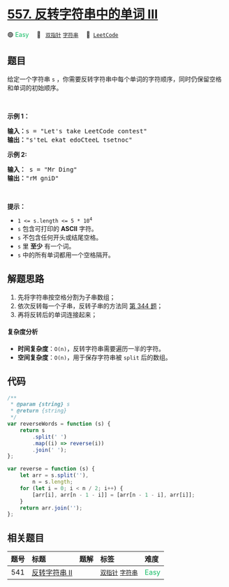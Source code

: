 # [557. 反转字符串中的单词 III](https://leetcode.com/problems/reverse-words-in-a-string-iii)

🟢 <font color=#15bd66>Easy</font>&emsp; 🔖&ensp; [`双指针`](/tag/two-pointers.md) [`字符串`](/tag/string.md)&emsp; 🔗&ensp;[`LeetCode`](https://leetcode.com/problems/reverse-words-in-a-string-iii)

## 题目

<p>给定一个字符串<meta charset="UTF-8" />&nbsp;<code>s</code>&nbsp;，你需要反转字符串中每个单词的字符顺序，同时仍保留空格和单词的初始顺序。</p>

<p>&nbsp;</p>

<p><strong>示例 1：</strong></p>

<pre>
<strong>输入：</strong>s = "Let's take LeetCode contest"
<strong>输出：</strong>"s'teL ekat edoCteeL tsetnoc"
</pre>

<p><strong>示例 2:</strong></p>

<pre>
<strong>输入：</strong> s = "Mr Ding"
<strong>输出：</strong>"rM gniD"
</pre>

<p>&nbsp;</p>

<p><strong><strong><strong><strong>提示：</strong></strong></strong></strong></p>

<ul>
	<li><code>1 &lt;= s.length &lt;= 5 * 10<sup>4</sup></code></li>
	<li><meta charset="UTF-8" /><code>s</code>&nbsp;包含可打印的 <strong>ASCII</strong> 字符。</li>
	<li><meta charset="UTF-8" /><code>s</code>&nbsp;不包含任何开头或结尾空格。</li>
	<li><meta charset="UTF-8" /><code>s</code>&nbsp;里 <strong>至少</strong> 有一个词。</li>
	<li><meta charset="UTF-8" /><code>s</code>&nbsp;中的所有单词都用一个空格隔开。</li>
</ul>


## 解题思路

1. 先将字符串按空格分割为子串数组；
2. 依次反转每一个子串，反转子串的方法同 [第 344 题](./0344.md)；
3. 再将反转后的单词连接起来；

#### 复杂度分析

- **时间复杂度**：`O(n)`，反转字符串需要遍历一半的字符。
- **空间复杂度**：`O(n)`，用于保存字符串被 `split` 后的数组。

## 代码

```javascript
/**
 * @param {string} s
 * @return {string}
 */
var reverseWords = function (s) {
	return s
		.split(' ')
		.map((i) => reverse(i))
		.join(' ');
};

var reverse = function (s) {
	let arr = s.split(''),
		n = s.length;
	for (let i = 0; i < n / 2; i++) {
		[arr[i], arr[n - 1 - i]] = [arr[n - 1 - i], arr[i]];
	}
	return arr.join('');
};
```

## 相关题目

<!-- prettier-ignore -->
| 题号 | 标题 | 题解 | 标签 | 难度 |
| :------: | :------ | :------: | :------ | :------ |
| 541 | [反转字符串 II](https://leetcode.com/problems/reverse-string-ii) |  |  [`双指针`](/tag/two-pointers.md) [`字符串`](/tag/string.md) | <font color=#15bd66>Easy</font> |